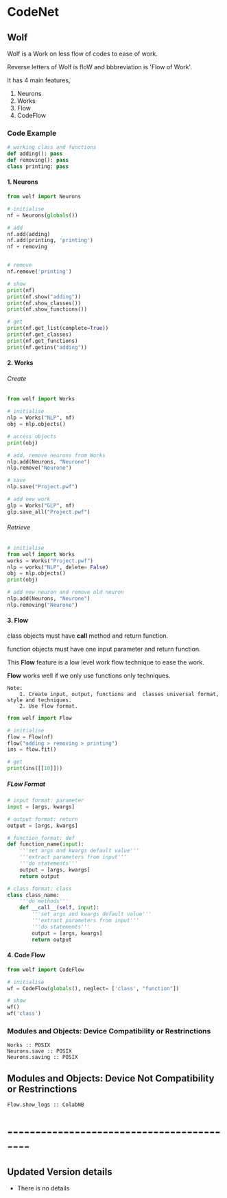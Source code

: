 # CodeNet


## Wolf
Wolf is a Work on less flow of codes to ease of work.

Reverse letters of Wolf is floW and bbbreviation is 'Flow of Work'.

It has 4 main features,
   1. Neurons
   2. Works
   3. Flow
   4. CodeFlow


### Code Example 
```python
# working class and functions 
def adding(): pass
def removing(): pass
class printing: pass
```

#### 1. Neurons
```python
from wolf import Neurons

# initialise
nf = Neurons(globals())

# add
nf.add(adding)
nf.add(printing, 'printing')
nf + removing 


# remove
nf.remove('printing')

# show
print(nf)
print(nf.show("adding"))
print(nf.show_classes())
print(nf.show_functions())

# get
print(nf.get_list(complete=True))
print(nf.get_classes)
print(nf.get_functions)
print(nf.getins("adding"))


```

#### 2. Works
###### Create
```python
from wolf import Works

# initialise 
nlp = Works("NLP", nf)
obj = nlp.objects()

# access objects
print(obj)

# add, remove neurons from Works
nlp.add(Neurons, "Neurone")
nlp.remove("Neurone")

# save
nlp.save("Project.pwf")

# add new work
glp = Works("GLP", nf)
glp.save_all("Project.pwf")

```
###### Retrieve
```python
# initialise
from wolf import Works
works = Works("Project.pwf")
nlp = works("NLP", delete= False)
obj = nlp.objects()
print(obj)

# add new neuron and remove old neuron 
nlp.add(Neurons, "Neurone")
nlp.removing("Neurone")

```


#### 3. Flow
class objects must have __call__ method and return function.

function objects must have one input parameter and return function.

This __Flow__ feature is a low level work flow technique to ease the work.

__Flow__ works well if we only use functions only techniques.
```
Note:
    1. Create input, output, functions and  classes universal format, style and techniques.
    2. Use flow format.
```

```python
from wolf import Flow

# initialise
flow = Flow(nf)
flow("adding > removing > printing")
ins = flow.fit()

# get
print(ins([[10]]))

```
##### FLow Format
```python
# input format: parameter
input = [args, kwargs]

# output format: return
output = [args, kwargs]

# function format: def
def function_name(input):
    '''set args and kwargs default value'''
    '''extract parameters from input'''
    '''do statements'''
    output = [args, kwargs]
    return output

# class format: class
class class_name:
    '''do methods'''
    def __call__(self, input):
        '''set args and kwargs default value'''
        '''extract parameters from input'''
        '''do statements'''
        output = [args, kwargs]
        return output
```

#### 4. Code Flow
```python
from wolf import CodeFlow

# initialise 
wf = CodeFlow(globals(), neglect= ['class', "function"])

# show
wf()
wf('class')
```

### Modules and Objects: Device Compatibility or Restrinctions
```
Works :: POSIX
Neurons.save :: POSIX
Neurons.saving :: POSIX
```
## Modules and Objects: Device Not Compatibility or Restrinctions
```
Flow.show_logs :: ColabNB
```

# ------------------------------------------
## Updated Version details
- There is no details
